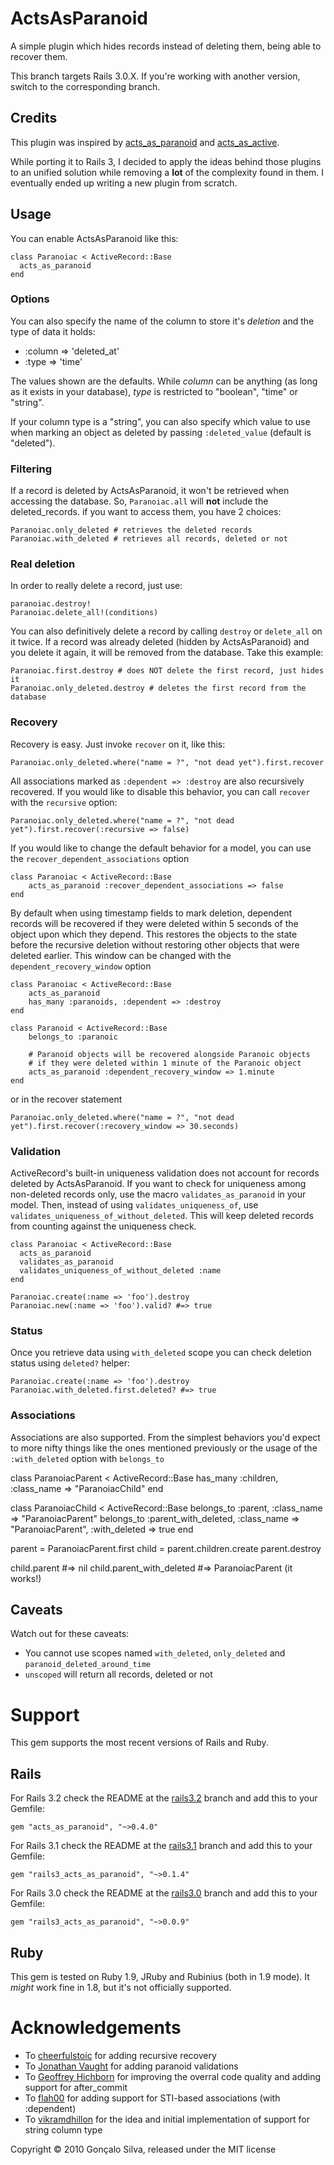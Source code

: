 # ActsAsParanoid

A simple plugin which hides records instead of deleting them, being able to recover them.

This branch targets Rails 3.0.X. If you're working with another version, switch to the corresponding branch.

## Credits

This plugin was inspired by [acts_as_paranoid](http://github.com/technoweenie/acts_as_paranoid) and [acts_as_active](http://github.com/fernandoluizao/acts_as_active).

While porting it to Rails 3, I decided to apply the ideas behind those plugins to an unified solution while removing a **lot** of the complexity found in them. I eventually ended up writing a new plugin from scratch.

## Usage

You can enable ActsAsParanoid like this:

    class Paranoiac < ActiveRecord::Base
      acts_as_paranoid
    end

### Options

You can also specify the name of the column to store it's *deletion* and the type of data it holds:

-   :column => 'deleted_at'
-   :type => 'time'

The values shown are the defaults. While *column* can be anything (as long as it exists in your database), *type* is restricted to "boolean", "time" or "string".

If your column type is a "string", you can also specify which value to use when marking an object as deleted by passing `:deleted_value` (default is "deleted").

### Filtering

If a record is deleted by ActsAsParanoid, it won't be retrieved when accessing the database. So, `Paranoiac.all` will **not** include the deleted_records. if you want to access them, you have 2 choices:

    Paranoiac.only_deleted # retrieves the deleted records
    Paranoiac.with_deleted # retrieves all records, deleted or not

### Real deletion

In order to really delete a record, just use:

    paranoiac.destroy!
    Paranoiac.delete_all!(conditions)

You can also definitively delete a record by calling `destroy` or `delete_all` on it twice. If a record was already deleted (hidden by ActsAsParanoid) and you delete it again, it will be removed from the database. Take this example:

    Paranoiac.first.destroy # does NOT delete the first record, just hides it
    Paranoiac.only_deleted.destroy # deletes the first record from the database

### Recovery

Recovery is easy. Just invoke `recover` on it, like this:

    Paranoiac.only_deleted.where("name = ?", "not dead yet").first.recover

All associations marked as `:dependent => :destroy` are also recursively recovered. If you would like to disable this behavior, you can call `recover` with the `recursive` option:

    Paranoiac.only_deleted.where("name = ?", "not dead yet").first.recover(:recursive => false)

If you would like to change the default behavior for a model, you can use the `recover_dependent_associations` option

    class Paranoiac < ActiveRecord::Base
        acts_as_paranoid :recover_dependent_associations => false
    end

By default when using timestamp fields to mark deletion, dependent records will be recovered if they were deleted within 5 seconds of the object upon which they depend.  This restores the objects to the state before the recursive deletion without restoring other objects that were deleted earlier.  This window can be changed with the `dependent_recovery_window` option

    class Paranoiac < ActiveRecord::Base
        acts_as_paranoid
        has_many :paranoids, :dependent => :destroy
    end

    class Paranoid < ActiveRecord::Base
        belongs_to :paranoic

        # Paranoid objects will be recovered alongside Paranoic objects
        # if they were deleted within 1 minute of the Paranoic object
        acts_as_paranoid :dependent_recovery_window => 1.minute
    end

or in the recover statement

    Paranoiac.only_deleted.where("name = ?", "not dead yet").first.recover(:recovery_window => 30.seconds)

### Validation
ActiveRecord's built-in uniqueness validation does not account for records deleted by ActsAsParanoid. If you want to check for uniqueness among non-deleted records only, use the macro `validates_as_paranoid` in your model. Then, instead of using `validates_uniqueness_of`, use `validates_uniqueness_of_without_deleted`. This will keep deleted records from counting against the uniqueness check.

    class Paranoiac < ActiveRecord::Base
      acts_as_paranoid
      validates_as_paranoid
      validates_uniqueness_of_without_deleted :name
    end

    Paranoiac.create(:name => 'foo').destroy
    Paranoiac.new(:name => 'foo').valid? #=> true


### Status
Once you retrieve data using `with_deleted` scope you can check deletion status using `deleted?` helper:

    Paranoiac.create(:name => 'foo').destroy
    Paranoiac.with_deleted.first.deleted? #=> true

### Associations
Associations are also supported. From the simplest behaviors you'd expect to more nifty things like the ones mentioned previously or the usage of the `:with_deleted` option with `belongs_to`

class ParanoiacParent < ActiveRecord::Base
	has_many :children, :class_name => "ParanoiacChild"
end

class ParanoiacChild < ActiveRecord::Base
	belongs_to :parent, :class_name => "ParanoiacParent"
	belongs_to :parent_with_deleted, :class_name => "ParanoiacParent", :with_deleted => true
end

parent = ParanoiacParent.first
child = parent.children.create
parent.destroy

child.parent #=> nil
child.parent_with_deleted #=> ParanoiacParent (it works!)

## Caveats

Watch out for these caveats:

-   You cannot use scopes named `with_deleted`, `only_deleted` and `paranoid_deleted_around_time`
-   `unscoped` will return all records, deleted or not

# Support

This gem supports the most recent versions of Rails and Ruby.

## Rails

For Rails 3.2 check the README at the [rails3.2](https://github.com/goncalossilva/rails3_acts_as_paranoid/tree/rails3.2) branch and add this to your Gemfile:

	gem "acts_as_paranoid", "~>0.4.0"

For Rails 3.1 check the README at the [rails3.1](https://github.com/goncalossilva/rails3_acts_as_paranoid/tree/rails3.1) branch and add this to your Gemfile:

	gem "rails3_acts_as_paranoid", "~>0.1.4"

For Rails 3.0 check the README at the [rails3.0](https://github.com/goncalossilva/rails3_acts_as_paranoid/tree/rails3.0) branch and add this to your Gemfile:

	gem "rails3_acts_as_paranoid", "~>0.0.9"

## Ruby

This gem is tested on Ruby 1.9, JRuby and Rubinius (both in 1.9 mode). It *might* work fine in 1.8, but it's not officially supported.

# Acknowledgements

* To [cheerfulstoic](https://github.com/cheerfulstoic) for adding recursive recovery
* To [Jonathan Vaught](https://github.com/gravelpup) for adding paranoid validations
* To [Geoffrey Hichborn](https://github.com/phene) for improving the overral code quality and adding support for after_commit
* To [flah00](https://github.com/flah00) for adding support for STI-based associations (with :dependent)
* To [vikramdhillon](https://github.com/vikramdhillon) for the idea and initial implementation of support for string column type

Copyright © 2010 Gonçalo Silva, released under the MIT license
